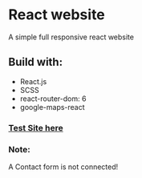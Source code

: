 # React website

A simple full responsive react website

## Build with:

- React.js
- SCSS
- react-router-dom: 6
- google-maps-react

### [Test Site here](https://schmailzl.netlify.app/)



### Note:

A Contact form is not connected!
